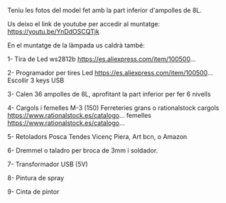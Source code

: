 Teniu les fotos del model fet amb la part inferior d'ampolles de 8L.

Us deixo el link de youtube per accedir al muntatge: https://youtu.be/YnDdOSCQTjk

En el muntatge de la làmpada us caldrà també:

1- Tira de Led ws2812b https://es.aliexpress.com/item/100500... 

2- Programador per tires Led https://es.aliexpress.com/item/100500... Escollir 3 keys USB

3- Calen 36 ampolles de 8L, aprofitant la part inferior per fer 6 nivells

4- Cargols i femelles M-3 (150) Ferreteries grans o rationalstock cargols https://www.rationalstock.es/catalogo... femelles https://www.rationalstock.es/catalogo... 

5- Retoladors Posca Tendes Vicenç Piera, Art bcn, o Amazon 

6- Dremmel o taladro per broca de 3mm i soldador.

7- Transformador USB (5V) 

8- Pintura de spray 

9- Cinta de pintor
